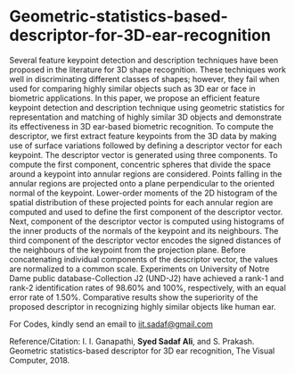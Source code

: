 # Geometric-statistics-based-descriptor-for-3D-ear-recognition
Several feature keypoint detection and description techniques have been proposed in the literature for 3D shape recognition. These techniques work well in discriminating different classes of shapes; however, they fail when used for comparing highly similar objects such as 3D ear or face in biometric applications. In this paper, we propose an efficient feature keypoint detection and description technique using geometric statistics for representation and matching of highly similar 3D objects and demonstrate its effectiveness in 3D ear-based biometric recognition. To compute the descriptor, we first extract feature keypoints from the 3D data by making use of surface variations followed by defining a descriptor vector for each keypoint. The descriptor vector is generated using three components. To compute the first component, concentric spheres that divide the space around a keypoint into annular regions are considered. Points falling in the annular regions are projected onto a plane perpendicular to the oriented normal of the keypoint. Lower-order moments of the 2D histogram of the spatial distribution of these projected points for each annular region are computed and used to define the first component of the descriptor vector. Next, component of the descriptor vector is computed using histograms of the inner products of the normals of the keypoint and its neighbours. The third component of the descriptor vector encodes the signed distances of the neighbours of the keypoint from the projection plane. Before concatenating individual components of the descriptor vector, the values are normalized to a common scale. Experiments on University of Notre Dame public database-Collection J2 (UND-J2) have achieved a rank-1 and rank-2 identification rates of 98.60% and 100%, respectively, with an equal error rate of 1.50%. Comparative results show the superiority of the proposed descriptor in recognizing highly similar objects like human ear.




For Codes, kindly send an email to iit.sadaf@gmail.com

Reference/Citation:  I. I. Ganapathi, **Syed Sadaf Ali**, and S. Prakash. Geometric statistics-based descriptor for 3D ear recognition,
The Visual Computer, 2018.
